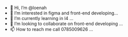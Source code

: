 - 👋 Hi, I’m @loenah
- 👀 I’m interested in figma and front-end developing...
- 🌱 I’m currently learning in l4 ...
- 💞️ I’m looking to collaborate on front-end developing ...
- 📫 How to reach me call 0785009626 ...

<!---
loenah/loenah is a ✨ special ✨ repository because its `README.md` (this file) appears on your GitHub profile.
You can click the Preview link to take a look at your changes.
--->

